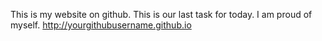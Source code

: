 This is my website on github. This is our last task for today. I am proud of myself.
http://yourgithubusername.github.io
